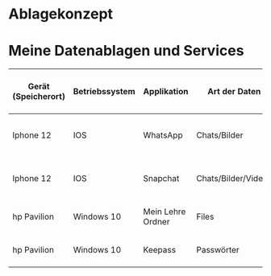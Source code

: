 # Ablagekonzept

# Meine Datenablagen und Services

| Gerät (Speicherort) | Betriebssystem | Applikation | Art der Daten | Auf Zentralem Server gespeichert | User friendly privacy policy | Folgen von Datenverlust 				| Folgen von Diebstahl 					| Backup vorhanden | Art des Backups 				| Häufigkeit des Backups 			| Massnahmen |
| ------------------- | -------------- | ----------- | ------------- | -------------------------------- | ---------------------------- | -------------------------------------- | ------------------------------------- | ---------------- | ------------------------------ | --------------------------------- | ---------- |
| Iphone 12			  |	IOS			   | WhatsApp	 | Chats/Bilder	 | Ja								| Nein						   | Velust von Chats/Bilder	   			| Gestolene private Bidler von Freunden	| Ja			   | iCloud			  				| Sobald Daten gespeichert werden	|	Keine	 |
| Iphone 12			  |	IOS			   | Snapchat	 | Chats/Bilder/Videos	 | Ja								| Nein						   | Velust von Chats/Bilder	   			| Gestolene private Bidler von Freunden	| Ja			   | iCloud			  				| Sobald Daten gespeichert werden	|	Keine	 |
| hp Pavilion		  | Windows 10			   | Mein Lehre Ordner	 | Files	 	 | Nein								| N/A						   | Velust von allen Daten der Lehre  					| Zugriff auf allen meinen Daten der Lehre									| Nein			   | N/A			  				| N/A								|	Ein Backup erstellen	 |
| hp Pavilion		  | Windows	10		   | Keepass	 | Passwörter	 	 | Ja								| Ja						   | Velust vielen Passwörter   					| Zugriff zu vielen Accounts/Daten									| Nein	| N/A | N/A | Keine	

